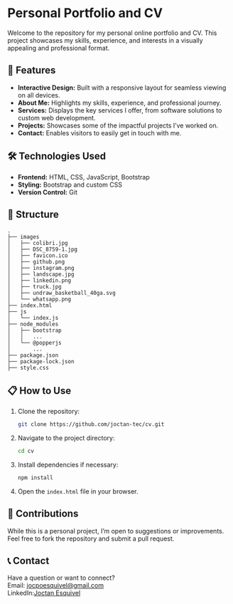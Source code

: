 # Personal Portfolio and CV  

Welcome to the repository for my personal online portfolio and CV. This project showcases my skills, experience, and interests in a visually appealing and professional format.  

## 🚀 Features  
- **Interactive Design:** Built with a responsive layout for seamless viewing on all devices.  
- **About Me:** Highlights my skills, experience, and professional journey.  
- **Services:** Displays the key services I offer, from software solutions to custom web development.  
- **Projects:** Showcases some of the impactful projects I’ve worked on.  
- **Contact:** Enables visitors to easily get in touch with me.  

## 🛠️ Technologies Used  
- **Frontend:** HTML, CSS, JavaScript, Bootstrap   
- **Styling:** Bootstrap and custom CSS  
- **Version Control:** Git  

## 📂 Structure  
```plaintext  
.
├── images
│   ├── colibri.jpg
│   ├── DSC_8759-1.jpg
│   ├── favicon.ico
│   ├── github.png
│   ├── instagram.png
│   ├── landscape.jpg
│   ├── linkedin.png
│   ├── truck.jpg
│   ├── undraw_basketball_40ga.svg
│   └── whatsapp.png
├── index.html
├── js
│   └── index.js
├── node_modules
│   ├── bootstrap
│   │   ...
│   └── @popperjs
│       ...
├── package.json
├── package-lock.json
├── style.css  
```  

## 📋 How to Use  
1. Clone the repository:  
   ```bash  
   git clone https://github.com/joctan-tec/cv.git
   ```  
2. Navigate to the project directory:  
   ```bash  
   cd cv  
   ```  
3. Install dependencies if necessary:  
   ```bash  
   npm install  
   ```
4. Open the `index.html` file in your browser. 

## 🌟 Contributions  
While this is a personal project, I’m open to suggestions or improvements. Feel free to fork the repository and submit a pull request.  

## 📞 Contact  
Have a question or want to connect?  
Email: jocpoesquivel@gmail.com  
LinkedIn:[Joctan Esquivel](https://www.linkedin.com/in/joctan-esquivel-86b473254/)  
